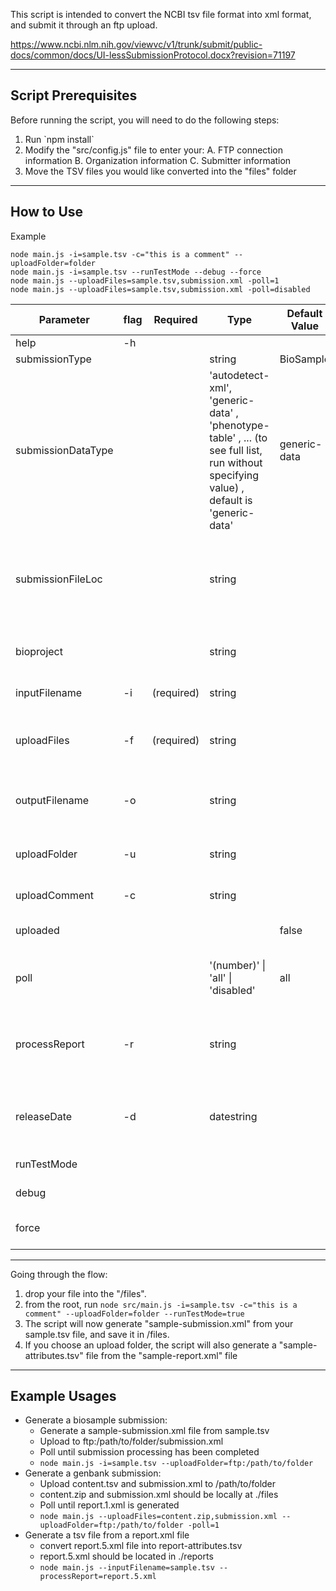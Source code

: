 


This script is intended to convert the NCBI tsv file format into xml format, and submit it through 
an ftp upload.

https://www.ncbi.nlm.nih.gov/viewvc/v1/trunk/submit/public-docs/common/docs/UI-lessSubmissionProtocol.docx?revision=71197

--------------------------------------------------
  Script Prerequisites
--------------------------------------------------

Before running the script, you will need to do the following steps:
1. Run \`npm install\`
2. Modify the "src/config.js" file to enter your:
    A. FTP connection information
    B. Organization information
    C. Submitter information
3. Move the TSV files you would like converted into the "files" folder

--------------------------------------------------
  How to Use
--------------------------------------------------

Example

```
node main.js -i=sample.tsv -c="this is a comment" --uploadFolder=folder
node main.js -i=sample.tsv --runTestMode --debug --force
node main.js --uploadFiles=sample.tsv,submission.xml -poll=1
node main.js --uploadFiles=sample.tsv,submission.xml -poll=disabled
```

| Parameter      |flag| Required    | Type | Default Value | Description |
|----------------|----|------------|-------|---|--------------|
| help           | -h |            |  |   |  print help table |
| submissionType |    |            | string | BioSample |  'BioSample' or 'SRA' |
| submissionDataType |  |          | 'autodetect-xml', 'generic-data' , 'phenotype-table' , ... (to see full list, run without specifying value) , default is 'generic-data' | generic-data | If uploading a file, what type of content does the file contain
| submissionFileLoc  |    |        | string |   |  if a filename column exists in the tsv file, prepend this string to the filename provided (for indicating folder or path or source of file, ex: 'gs://example_paper_sra/')
| bioproject     |    |            | string |   |  bioproject reference ID default value if tsv file does not contain a row with this information. 
| inputFilename  | -i | (required) | string |   |  filename for the tsv file to be uploaded |
| uploadFiles    | -f | (required) | string |   |  (Either input filename or uploadFiles is required, but not both) comma separated list of files to upload |
| outputFilename | -o |            | string |   |  filename to write the generated xml file to. Default value will use inputFilename |
| uploadFolder   | -u |            | string |   |  if provided, the generated xml file will be uploaded through ftp to the specified folder |
| uploadComment  | -c |            | string |   |  description or comment about this submission |
| uploaded       |    |            |  | false  | Poll and check reports for a request that has already been uploaded |
| poll           |    |            | '(number)' \| 'all' \| 'disabled' | all | Poll until either this report number is hit or poll until all requests have been completed |
| processReport  | -r |            | string |   |  filename for report to convert to tsv - If upload folder is included, it will be downloaded from the FTP, otherwise, the script will look in the local files |
| releaseDate    | -d |            | datestring |   |  All data in this submission is requested to be publicly released on or after this date; example: '2017-01-01' | 
| runTestMode    |    |            |  |   |  Run the script in test mode (aka: skip ftp upload) | 
| debug          |    |            |  |   |  Show verbose logging details | 
| force          |    |            |  |   |  Force upload and processing, even when validation fails | 
--------------------------------------------------

Going through the flow:

1. drop your file into the "/files".
2. from the root, run `node src/main.js -i=sample.tsv -c="this is a comment" --uploadFolder=folder --runTestMode=true`
3. The script will now generate "sample-submission.xml" from your sample.tsv file, and save it in /files.
4. If you choose an upload folder, the script will also generate a "sample-attributes.tsv" file from the "sample-report.xml" file

--------------------------------------------------
  Example Usages
--------------------------------------------------
- Generate a biosample submission:
  - Generate a sample-submission.xml file from sample.tsv
  - Upload to ftp:/path/to/folder/submission.xml
  - Poll until submission processing has been completed
  - `node main.js -i=sample.tsv --uploadFolder=ftp:/path/to/folder`
- Generate a genbank submission:
  - Upload content.tsv and submission.xml to /path/to/folder
  - content.zip and submission.xml should be locally at ./files
  - Poll until report.1.xml is generated
  - `node main.js --uploadFiles=content.zip,submission.xml --uploadFolder=ftp:/path/to/folder -poll=1`
- Generate a tsv file from a report.xml file
  - convert report.5.xml file into report-attributes.tsv 
  - report.5.xml should be located in ./reports
  - `node main.js --inputFilename=sample.tsv --processReport=report.5.xml`
